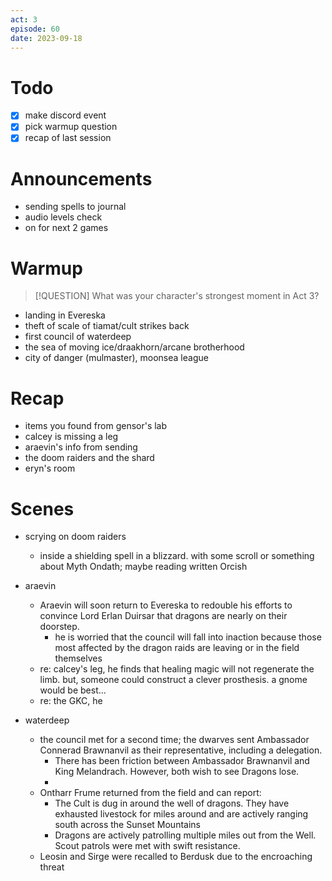 ```yaml
---
act: 3
episode: 60
date: 2023-09-18
---
```

# Todo
- [x] make discord event
- [x] pick warmup question
- [x] recap of last session
# Announcements
- sending spells to journal
- audio levels check
- on for next 2 games
# Warmup
> [!QUESTION] What was your character's strongest moment in Act 3?
- landing in Evereska
- theft of scale of tiamat/cult strikes back
- first council of waterdeep
- the sea of moving ice/draakhorn/arcane brotherhood
- city of danger (mulmaster), moonsea league
# Recap
- items you found from gensor's lab
- calcey is missing a leg
- araevin's info from sending
- the doom raiders and the shard
- eryn's room
# Scenes
- scrying on doom raiders
	- inside a shielding spell in a blizzard. with some scroll or something about Myth Ondath; maybe reading written Orcish
- araevin
	- Araevin will soon return to Evereska to redouble his efforts to convince Lord Erlan Duirsar that dragons are nearly on their doorstep.
		- he is worried that the council will fall into inaction because those most affected by the dragon raids are leaving or in the field themselves
	- re: calcey's leg, he finds that healing magic will not regenerate the limb. but, someone could construct a clever prosthesis. a gnome would be best...
	- re: the GKC, he 

- waterdeep
	- the council met for a second time; the dwarves sent Ambassador Connerad Brawnanvil as their representative, including a delegation.
		- There has been friction between Ambassador Brawnanvil and King Melandrach. However, both wish to see Dragons lose.
		- 
	- Ontharr Frume returned from the field and can report:
		- The Cult is dug in around the well of dragons. They have exhausted livestock for miles around and are actively ranging south across the Sunset Mountains
		- Dragons are actively patrolling multiple miles out from the Well. Scout patrols were met with swift resistance.
	- Leosin and Sirge were recalled to Berdusk due to the encroaching threat
	